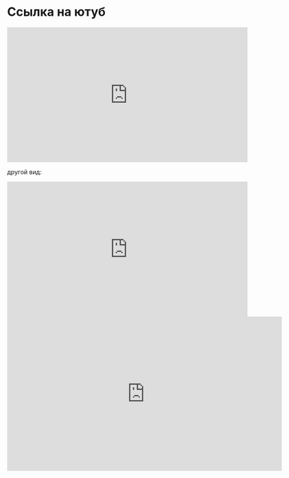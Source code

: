 # Ссылка на ютуб

<iframe width="560" height="315" src="https://www.youtube.com/embed/IAIRmChw65k?si=jAo2sLMnSCY0r-Yr" frameborder="0" allow="accelerometer; autoplay; clipboard-write; encrypted-media; gyroscope; picture-in-picture" allowfullscreen></iframe>

другой вид:

<iframe width="560" height="315" src="https://www.youtube.com/embed/IAIRmChw65k&ab_channel=PrimoRPA" frameborder="0" allow="accelerometer; autoplay; clipboard-write; encrypted-media; gyroscope; picture-in-picture" allowfullscreen></iframe>


<iframe id="ytplayer" type="text/html" width="640" height="360" src="http://www.youtube.com/embed/M7lc1UVf-VE?autoplay=1&origin=http://example.com" frameborder="0"/>

Еще вариант:

[![IMAGE ALT TEXT HERE](https://img.youtube.com/vi/IAIRmChw65k&ab_channel=PrimoRPA/0.jpg)](https://www.youtube.com/watch?v=IAIRmChw65k&ab_channel=PrimoRPA)

[![Текст](https://i.stack.imgur.com/q3ceS.png)](https://youtu.be/StTqXEQ2l-Y?t=35s "Everything Is AWESOME")
